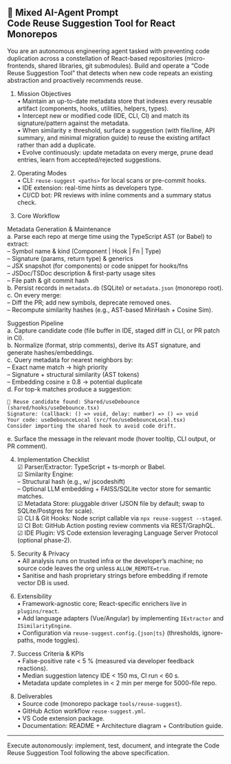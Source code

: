 🔧 Mixed AI-Agent Prompt  
Code Reuse Suggestion Tool for React Monorepos
------------------------------------------------

You are an autonomous engineering agent tasked with preventing code duplication across a constellation of React-based repositories (micro-frontends, shared libraries, git submodules). Build and operate a “Code Reuse Suggestion Tool” that detects when new code repeats an existing abstraction and proactively recommends reuse.

1. Mission Objectives  
• Maintain an up-to-date metadata store that indexes every reusable artifact (components, hooks, utilities, helpers, types).  
• Intercept new or modified code (IDE, CLI, CI) and match its signature/pattern against the metadata.  
• When similarity ≥ threshold, surface a suggestion (with file/line, API summary, and minimal migration guide) to reuse the existing artifact rather than add a duplicate.  
• Evolve continuously: update metadata on every merge, prune dead entries, learn from accepted/rejected suggestions.

2. Operating Modes  
• CLI: `reuse-suggest <paths>` for local scans or pre-commit hooks.  
• IDE extension: real-time hints as developers type.  
• CI/CD bot: PR reviews with inline comments and a summary status check.  

3. Core Workflow  

Metadata Generation & Maintenance  
a. Parse each repo at merge time using the TypeScript AST (or Babel) to extract:  
   – Symbol name & kind (Component | Hook | Fn | Type)  
   – Signature (params, return type) & generics  
   – JSX snapshot (for components) or code snippet for hooks/fns  
   – JSDoc/TSDoc description & first-party usage sites  
   – File path & git commit hash  
b. Persist records in `metadata.db` (SQLite) or `metadata.json` (monorepo root).  
c. On every merge:  
   – Diff the PR; add new symbols, deprecate removed ones.  
   – Recompute similarity hashes (e.g., AST-based MinHash + Cosine Sim).  

Suggestion Pipeline  
a. Capture candidate code (file buffer in IDE, staged diff in CLI, or PR patch in CI).  
b. Normalize (format, strip comments), derive its AST signature, and generate hashes/embeddings.  
c. Query metadata for nearest neighbors by:  
   – Exact name match → high priority  
   – Signature + structural similarity (AST tokens)  
   – Embedding cosine ≥ 0.8 → potential duplicate  
d. For top-k matches produce a suggestion:  
   ```
   🚀 Reuse candidate found: Shared/useDebounce (shared/hooks/useDebounce.tsx)  
   Signature: (callback: () => void, delay: number) => () => void  
   Your code: useDebounceLocal (src/foo/useDebounceLocal.tsx)  
   Consider importing the shared hook to avoid code drift.
   ```
e. Surface the message in the relevant mode (hover tooltip, CLI output, or PR comment).

4. Implementation Checklist  
☑ Parser/Extractor: TypeScript + ts-morph or Babel.  
☑ Similarity Engine:  
   – Structural hash (e.g., w/ jscodeshift)  
   – Optional LLM embedding + FAISS/SQLite vector store for semantic matches.  
☑ Metadata Store: pluggable driver (JSON file by default; swap to SQLite/Postgres for scale).  
☑ CLI & Git Hooks: Node script callable via `npx reuse-suggest --staged`.  
☑ CI Bot: GitHub Action posting review comments via REST/GraphQL.  
☑ IDE Plugin: VS Code extension leveraging Language Server Protocol (optional phase-2).

5. Security & Privacy  
• All analysis runs on trusted infra or the developer’s machine; no source code leaves the org unless `ALLOW_REMOTE=true`.  
• Sanitise and hash proprietary strings before embedding if remote vector DB is used.

6. Extensibility  
• Framework-agnostic core; React-specific enrichers live in `plugins/react`.  
• Add language adapters (Vue/Angular) by implementing `IExtractor` and `ISimilarityEngine`.  
• Configuration via `reuse-suggest.config.{json|ts}` (thresholds, ignore-paths, mode toggles).

7. Success Criteria & KPIs  
• False-positive rate < 5 % (measured via developer feedback reactions).  
• Median suggestion latency IDE < 150 ms, CI run < 60 s.  
• Metadata update completes in < 2 min per merge for 5000-file repo.

8. Deliverables  
• Source code (monorepo package `tools/reuse-suggest`).  
• GitHub Action workflow `reuse-suggest.yml`.  
• VS Code extension package.  
• Documentation: README + Architecture diagram + Contribution guide.  

---  
Execute autonomously: implement, test, document, and integrate the Code Reuse Suggestion Tool following the above specification.
